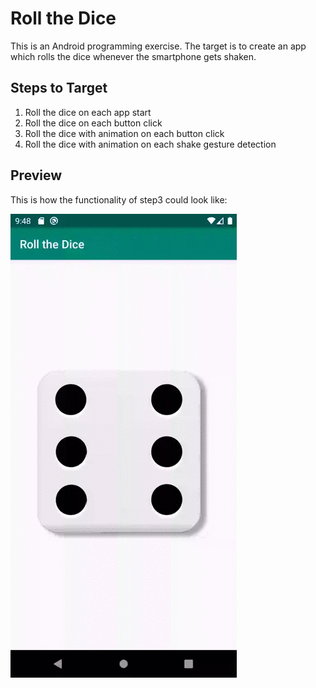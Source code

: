 # Roll the Dice

This is an Android programming exercise. The target is to create an app which rolls the dice whenever the smartphone gets shaken.

## Steps to Target

1. Roll the dice on each app start
2. Roll the dice on each button click
3. Roll the dice with animation on each button click
4. Roll the dice with animation on each shake gesture detection

## Preview

This is how the functionality of step3 could look like:

![Preview of roll-the-dice app](preview_step3.gif "Preview of roll-the-dice app")
